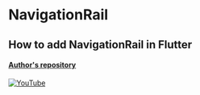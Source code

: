 # NavigationRail
## How to add NavigationRail in Flutter
#### [Author's repository](https://github.com/TheTechDesigner/NavigationRail)

[![YouTube](https://img.youtube.com/vi/2zMhkc9tpjs/0.jpg)](https://youtu.be/2zMhkc9tpjs "How to add NavigationRail in Flutter")